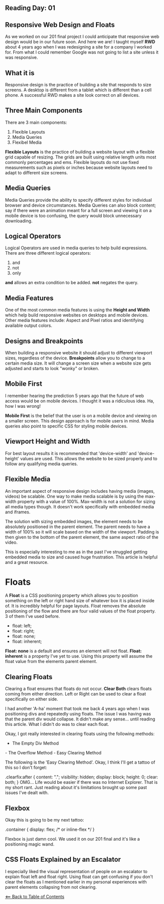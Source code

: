 ## Reading Day: 01

## Responsive Web Design and Floats

As we worked on our 201 final project I could anticipate that responsive web design would be in our future soon. And here we are! I taught myself **RWD** about 4 years ago when I was redesigning a site for a company I worked for. From what I could remember Google was not going to list a site unless it was responsive.

## What it is
Responsive design is the practice of building a site that responds to size screens. A desktop is different from a tablet which is different than a cell phone. A successful RWD makes a site look correct on all devices. 

## Three Main Components
There are 3 main components:
1. Flexible Layouts
1. Media Queries
1. Flexibel Media

**Flexible Layouts** is the practice of building a website layout with a flexible grid capable of resizing. The grids are built using relative length units most commonly percentages and ems.
Flexible layouts do not use fixed measurements such as pixels or inches because website layouts need to adapt to different size screens.

## Media Queries
Media Queries provide the ability to specify different styles for individual browser and device circumstances. Media Queries can also block content; say if there were an animation meant for a full screen and viewing it on a mobile device is too confusing, the query would block unnecessary downloading.  

## Logical Operators
Logical Operators are used in media queries to help build expressions. There are three different logical operators:
1. and
2. not
3. only 

**and** allows an extra condition to be added. **not** negates the query.

## Media Features
One of the most common media features is using the **Height and Width** which help build responsive websites on desktops and mobile devices. Other media features include: Aspect and Pixel ratios and identifying available output colors.

## Designs and Breakpoints
When building a responsive website it should adjust to different viewport sizes, regardless of the device. **Breakpoints** allow you to change to a certain media size. It will change a screen size when a website size gets adjusted and starts to look "wonky" or broken.

## Mobile First
I remember hearing the prediction 5 years ago that the future of web access would be on mobile devices. I thought it was a ridiculous idea. Ha, how I was wrong!

**Mobile First** is the belief that the user is on a mobile device and viewing on a smaller screen. This design approach is for mobile users in mind. Media queries also point to specific CSS for styling mobile devices. 

## Viewport Height and Width
For best layout results it is recommended that 'device-width' and 'device-height' values are used. This allows the website to be sized properly and to follow any qualifying media queries. 

## Flexible Media
An important aspect of responsive design includes having media (images, videos) be scalable. One way to make media scalable is by using the max-width property with a value of 100%. Max-width is not a solution for sizing all media types though. It doesn't work specifically with embedded media and iframes. 

The solution with sizing embedded images, the element needs to be absolutely positioned in the parent element. The parent needs to have a width of 100% so it will scale based on the width of the viewport. Padding is then given to the bottom of the parent element, the same aspect ratio of the video. 

This is especially interesting to me as in the past I've struggled getting embedded media to size and caused huge frustration. This article is helpful and a great resource.

# Floats
A **Float** is a CSS positioning property which allows you to position something on the left or right hand size of whatever box it is placed inside of. It is incredibly helpful for page layouts. Float removes the absolute positioning of the flow and there are four valid values of the float property. 3 of them I've used before. 
- float: left;
- float: right;
- float: none;
- float: inherent;

**Float: none** is a default and ensures an element will not float. **Float: inherent** is a property I've yet to use. Using this property will assume the float value from the elements parent element. 

## Clearing Floats
Clearing a float ensures that floats do not occur. **Clear Both** clears floats coming from either direction. Left or Right can be used to clear a float specifically on either side.

I had another 'A-ha' moment that took me back 4 years ago when I was positioning divs and repeatedly using floats. The issue I was having was that the parent div would collapse. It didn't make any sense... until reading this article. What I didn't do was to clear each float.

Okay, I got really interested in clearing floats using the following methods:

- The Empty Div Method
<div style="clear: both;"></div>
- The Overflow Method
- Easy Clearing Method

The following is the 'Easy Clearing Method'. Okay, I think I'll get a tattoo of this so I don't forget:

.clearfix:after { 
   content: "."; 
   visibility: hidden; 
   display: block; 
   height: 0; 
   clear: both;
}
OMG... Life would be easier if there was no Internet Explorer. That is my short rant. Just reading about it's limitations brought up some past issues I've dealt with.

## Flexbox
Okay this is going to be my next tattoo: 

.container {
  display: flex; /* or inline-flex */
}

Flexbox is just damn cool. We used it on our 201 final and it's like a positioning magic wand.

## CSS Floats Explained by an Escalator
I especially liked the visual representation of people on an escalator to explain float left and float right. Using float can get confusing if you don't clear the floats as I mentioned earlier in my personal experiences with parent elements collapsing from not clearing.


[<== Back to Table of Contents](index.md)